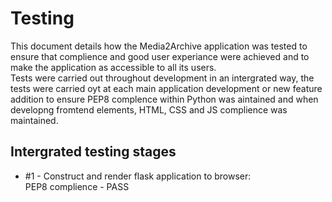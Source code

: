 # Testing  
This document details how the Media2Archive application was tested to ensure that complience and good user experiance were achieved and to make the application as accessible to all its users.  
Tests were carried out throughout development in an intergrated way, the tests were carried oyt at each main application development or new feature addition to ensure PEP8 complence within Python was aintained and when developng fromtend elements, HTML, CSS and JS complience was maintained.

## Intergrated testing stages
- #1 - Construct and render flask application to browser:  
PEP8 complience - PASS
